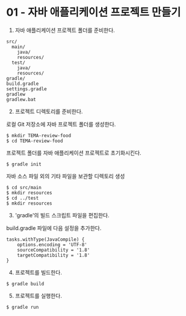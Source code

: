 # 01 - 자바 애플리케이션 프로젝트 만들기

1) 자바 애플리케이션 프로젝트 폴더를 준비한다.

```
src/
  main/
    java/
    resources/
  test/
    java/
    resources/
gradle/
build.gradle
settings.gradle
gradlew
gradlew.bat
```

2) 프로젝트 디렉토리를 준비한다.

로컬 Git 저장소에 자바 프로젝트 폴더를 생성한다.

```
$ mkdir TEMA-review-food
$ cd TEMA-review-food
```

프로젝트 폴더를 자바 애플리케이션 프로젝트로 초기화시킨다.
```
$ gradle init
```

자바 소스 파일 외의 기타 파일을 보관할 디렉토리 생성

```
$ cd src/main
$ mkdir resources
$ cd ../test
$ mkdir resources
```

3) 'gradle'의 빌드 스크립트 파일을 편집한다.

build.gradle 파일에 다음 설정을 추가한다.

```
tasks.withType(JavaCompile) {
    options.encoding = 'UTF-8'
    sourceCompatibility = '1.8'
    targetCompatibility = '1.8'
}
```

4) 프로젝트를 빌드한다.

```
$ gradle build
```

5) 프로젝트를 실행한다.

```
$ gradle run
```

